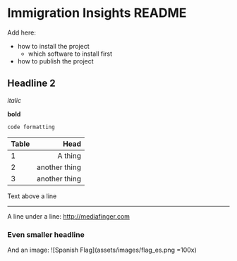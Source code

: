 # Immigration Insights README

Add here:
* how to install the project
  * which software to install first
* how to publish the project

## Headline 2

_italic_

**bold**

`code formatting`

| Table |          Head |
|:------|--------------:|
| 1     |       A thing |
| 2     | another thing |
| 3     | another thing |

Text above a line

---

A line under a line: http://mediafinger.com

### Even smaller headline

And an image: ![Spanish Flag](assets/images/flag_es.png =100x)
